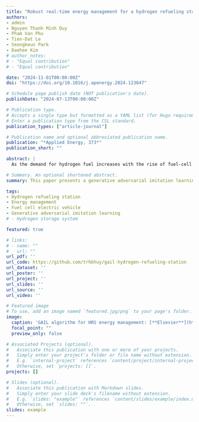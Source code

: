 ```yaml
---
title: "Robust real-time energy management for a hydrogen refueling station using generative adversarial imitation learning"
authors:
- admin
- Nguyen Thanh Minh Duy
- Pham Van Phu
- Tien-Dat Le
- Seongkeun Park
- Daehee Kim
# author_notes:
# - "Equal contribution"
# - "Equal contribution"

date: "2024-11-01T00:00:00Z"
doi: "https://doi.org/10.1016/j.apenergy.2024.123847"

# Schedule page publish date (NOT publication's date).
publishDate: "2024-07-13T00:00:00Z"

# Publication type.
# Accepts a single type but formatted as a YAML list (for Hugo requirements).
# Enter a publication type from the CSL standard.
publication_types: ["article-journal"]

# Publication name and optional abbreviated publication name.
publication: "*Applied Energy, 373*"
publication_short: ""

abstract: |
  As the demand for hydrogen fuel increases with the rise of fuel-cell electric vehicles (FCEVs), the energy management of hydrogen refueling stations (HRSs) is crucial for operational efficiency and environmental sustainability. This study addresses this gap by proposing a novel energy management model for optimal real-time energy scheduling of on-grid HRSs using generative adversarial imitation learning (GAIL). The proposed algorithm mimics expert demonstrations to enhance decision-making and is evaluated across a wide range of scenarios, showing that GAIL significantly improves system profitability by up to 29% compared to traditional methods.

# Summary. An optional shortened abstract.
summary: This paper presents a generative adversarial imitation learning (GAIL) approach for optimizing real-time energy management of hydrogen refueling stations, demonstrating significant profit improvements.

tags:
- Hydrogen refueling station
- Energy management
- Fuel cell electric vehicle
- Generative adversarial imitation learning
# - Hydrogen storage system

featured: true

# links:
# - name: ""
#   url: ""
url_pdf: ''
url_code: https://github.com/trhbhuy/gail-hydrogen-refueling-station
url_dataset: ''
url_poster: ''
url_project: ''
url_slides: ''
url_source: ''
url_video: ''

# Featured image
# To use, add an image named `featured.jpg/png` to your page's folder. 
image:
  caption: 'GAIL algorithm for HRS energy management: [**Elsevier**](https://ars.els-cdn.com/content/image/1-s2.0-S0306261924012303-gr2_lrg.jpg)'
  focal_point: ""
  preview_only: false

# Associated Projects (optional).
#   Associate this publication with one or more of your projects.
#   Simply enter your project's folder or file name without extension.
#   E.g. `internal-project` references `content/project/internal-project/index.md`.
#   Otherwise, set `projects: []`.
projects: []

# Slides (optional).
#   Associate this publication with Markdown slides.
#   Simply enter your slide deck's filename without extension.
#   E.g. `slides: "example"` references `content/slides/example/index.md`.
#   Otherwise, set `slides: ""`.
slides: example
---
```


<!-- {{% callout note %}}
Click the *Cite* button above to demo the feature to enable visitors to import publication metadata into their reference management software.
{{% /callout %}}

{{% callout note %}}
Create your slides in Markdown - click the *Slides* button to check out the example.
{{% /callout %}}

Add the publication's **full text** or **supplementary notes** here. You can use rich formatting such as including [code, math, and images](https://docs.hugoblox.com/content/writing-markdown-latex/). -->
